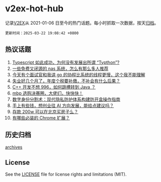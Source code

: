 # v2ex-hot-hub

 记录[V2EX](https://www.v2ex.com/)从 2021-01-06 日至今的热门话题。每小时抓取一次数据，按天[归档](archives)。

`更新时间：2025-03-22 19:08:42 +0800`

## 热议话题

1. [Typescript 如此成功，为何没有发展出所谓 “Typthon”?](https://www.v2ex.com/t/1120232)
1. [一些免费又闭源的 nas 系统，怎么有那么多人推荐](https://www.v2ex.com/t/1120264)
1. [今天有个面试官和我讲 go 的协程比系统的线程更慢，这个我不能理解](https://www.v2ex.com/t/1120244)
1. [失业好几个月了，年度个税要补缴，不补会有什么后果？](https://www.v2ex.com/t/1120275)
1. [C++ 开发不想 996，如何跳槽转到 Java ？](https://www.v2ex.com/t/1120238)
1. [mbp 选购决赛圈，大佬们，快快快！](https://www.v2ex.com/t/1120231)
1. [数字身份分割术：现代隐私防护体系构建防开盒操作指南](https://www.v2ex.com/t/1120221)
1. [手上有些钱，想创业往 AI 方向发展，能给点建议吗？](https://www.v2ex.com/t/1120247)
1. [存款 200w 可以在北京买房子么？](https://www.v2ex.com/t/1120279)
1. [有哪些必装的 Chrome 扩展？](https://www.v2ex.com/t/1120254)

## 历史归档

[archives](archives)

## License

See the [LICENSE](LICENSE) file for license rights and limitations (MIT).
